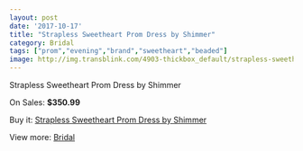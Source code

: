 ```yaml
---
layout: post
date: '2017-10-17'
title: "Strapless Sweetheart Prom Dress by Shimmer"
category: Bridal
tags: ["prom","evening","brand","sweetheart","beaded"]
image: http://img.transblink.com/4903-thickbox_default/strapless-sweetheart-prom-dress-by-shimmer.jpg
---
```

Strapless Sweetheart Prom Dress by Shimmer

On Sales: **$350.99**
<a href="https://www.transblink.com/en/bridal/1538-strapless-sweetheart-prom-dress-by-shimmer.html"><amp-img layout="responsive" width="600" height="600" src="//img.transblink.com/4903-thickbox_default/strapless-sweetheart-prom-dress-by-shimmer.jpg" alt="Strapless Sweetheart Prom Dress by Shimmer 0" /></a>
<a href="https://www.transblink.com/en/bridal/1538-strapless-sweetheart-prom-dress-by-shimmer.html"><amp-img layout="responsive" width="600" height="600" src="//img.transblink.com/4904-thickbox_default/strapless-sweetheart-prom-dress-by-shimmer.jpg" alt="Strapless Sweetheart Prom Dress by Shimmer 1" /></a>

Buy it: [Strapless Sweetheart Prom Dress by Shimmer](https://www.transblink.com/en/bridal/1538-strapless-sweetheart-prom-dress-by-shimmer.html "Strapless Sweetheart Prom Dress by Shimmer")

View more: [Bridal](https://www.transblink.com/en/3-bridal "Bridal")